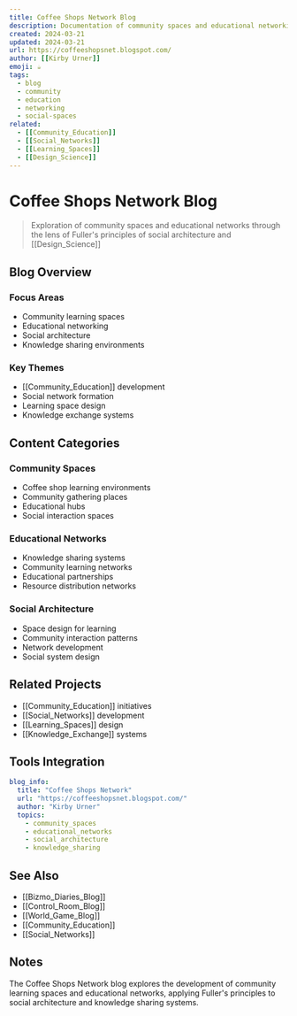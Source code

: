 ```yaml
---
title: Coffee Shops Network Blog
description: Documentation of community spaces and educational networking initiatives
created: 2024-03-21
updated: 2024-03-21
url: https://coffeeshopsnet.blogspot.com/
author: [[Kirby Urner]]
emoji: ☕
tags:
  - blog
  - community
  - education
  - networking
  - social-spaces
related:
  - [[Community_Education]]
  - [[Social_Networks]]
  - [[Learning_Spaces]]
  - [[Design_Science]]
---
```


# Coffee Shops Network Blog

> Exploration of community spaces and educational networks through the lens of Fuller's principles of social architecture and [[Design_Science]]

## Blog Overview

### Focus Areas
- Community learning spaces
- Educational networking
- Social architecture
- Knowledge sharing environments

### Key Themes
- [[Community_Education]] development
- Social network formation
- Learning space design
- Knowledge exchange systems

## Content Categories

### Community Spaces
- Coffee shop learning environments
- Community gathering places
- Educational hubs
- Social interaction spaces

### Educational Networks
- Knowledge sharing systems
- Community learning networks
- Educational partnerships
- Resource distribution networks

### Social Architecture
- Space design for learning
- Community interaction patterns
- Network development
- Social system design

## Related Projects

- [[Community_Education]] initiatives
- [[Social_Networks]] development
- [[Learning_Spaces]] design
- [[Knowledge_Exchange]] systems

## Tools Integration

```yaml
blog_info:
  title: "Coffee Shops Network"
  url: "https://coffeeshopsnet.blogspot.com/"
  author: "Kirby Urner"
  topics:
    - community_spaces
    - educational_networks
    - social_architecture
    - knowledge_sharing
```

## See Also

- [[Bizmo_Diaries_Blog]]
- [[Control_Room_Blog]]
- [[World_Game_Blog]]
- [[Community_Education]]
- [[Social_Networks]]

## Notes

The Coffee Shops Network blog explores the development of community learning spaces and educational networks, applying Fuller's principles to social architecture and knowledge sharing systems.